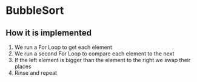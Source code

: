 # BubbleSort

## How it is implemented

1. We run a For Loop to get each element
2. We run a second For Loop to compare each element to the next
3. If the left element is bigger than the element to the right we swap their places
4. Rinse and repeat
